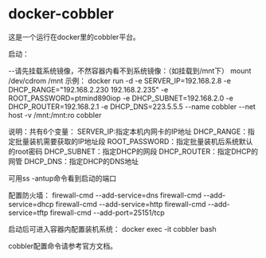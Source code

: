 # docker-cobbler
这是一个运行在docker里的cobbler平台。

启动：

--请先挂载系统镜像，不然容器内看不到系统镜像：（如挂载到/mnt下）
  mount /dev/cdrom /mnt
示例：
  docker run -d -e SERVER_IP=192.168.2.8 -e DHCP_RANGE="192.168.2.230 192.168.2.235" -e ROOT_PASSWORD=ptmind890iop -e DHCP_SUBNET=192.168.2.0 -e DHCP_ROUTER=192.168.2.1 -e DHCP_DNS=223.5.5.5 --name cobbler --net host -v /mnt:/mnt:ro cobbler

说明：共有6个变量：
  SERVER_IP:指定本机内网卡的IP地址
  DHCP_RANGE：指定批量装机需要获取的IP地址段
  ROOT_PASSWORD：指定批量装机后系统默认的root密码
  DHCP_SUBNET：指定DHCP的网段
  DHCP_ROUTER：指定DHCP的网管
  DHCP_DNS：指定DHCP的DNS地址

可用ss -antup命令看到启动的端口

配置防火墙：
  firewall-cmd --add-service=dns
  firewall-cmd --add-service=dhcp
  firewall-cmd --add-service=http
  firewall-cmd --add-service=tftp
  firewall-cmd --add-port=25151/tcp

启动后可进入容器内配置装机系统：
  docker exec -it cobbler bash

cobbler配置命令请参考官方文档。
